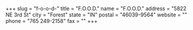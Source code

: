 +++
slug = "f-o-o-d-"
title = "F.O.O.D."
name = "F.O.O.D."
address = "5822 NE 3rd St"
city = "Forest"
state = "IN"
postal = "46039-9564"
website = ""
phone = "765 249-2158"
fax = ""
+++
